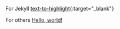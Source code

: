 For Jekyll
[text-to-highlight](actual-link){:target="\_blank"}

For others
<a href="http://example.com/" target="_blank">Hello, world!</a>